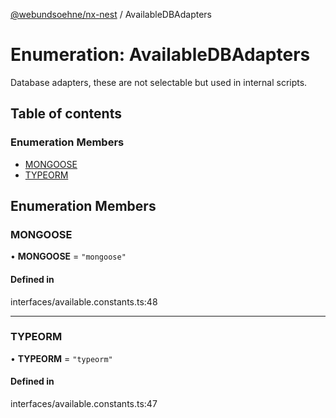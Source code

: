 [@webundsoehne/nx-nest](../README.md) / AvailableDBAdapters

# Enumeration: AvailableDBAdapters

Database adapters, these are not selectable but used in internal scripts.

## Table of contents

### Enumeration Members

- [MONGOOSE](AvailableDBAdapters.md#mongoose)
- [TYPEORM](AvailableDBAdapters.md#typeorm)

## Enumeration Members

### MONGOOSE

• **MONGOOSE** = ``"mongoose"``

#### Defined in

interfaces/available.constants.ts:48

___

### TYPEORM

• **TYPEORM** = ``"typeorm"``

#### Defined in

interfaces/available.constants.ts:47
